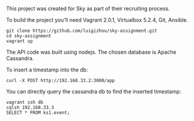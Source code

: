 This project was created for Sky as part of their recruiting process.

To build the project you'll need Vagrant 2.0.1, Virtualbox 5.2.4, Git, Ansible.

```shell
git clone https://github.com/luigizhou/sky-assignment.git
cd sky-assignment
vagrant up
```

The API code was built using nodejs.
The chosen database is Apache Cassandra.

To insert a timestamp into the db: 
```
curl -X POST http://192.168.33.2:3000/app
```
You can directly query the cassandra db to find the inserted timestamp:
```
vagrant ssh db
cqlsh 192.168.33.3
SELECT * FROM ks1.event;
```